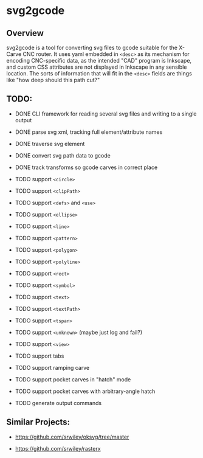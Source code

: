 # svg2gcode

## Overview

svg2gcode is a tool for converting svg files to gcode suitable for the
X-Carve CNC router. It uses yaml embedded in `<desc>` as its mechanism
for encoding CNC-specific data, as the intended "CAD" program is
Inkscape, and custom CSS attributes are not displayed in Inkscape in
any sensible location. The sorts of information that will fit in the
`<desc>` fields are things like "how deep should this path cut?"


## TODO:

* DONE CLI framework for reading several svg files and writing to a single output

* DONE parse svg xml, tracking full element/attribute names

* DONE traverse svg element

* DONE convert svg path data to gcode

* DONE track transforms so gcode carves in correct place

* TODO support `<circle>`

* TODO support `<clipPath>`

* TODO support `<defs>` and `<use>`

* TODO support `<ellipse>`

* TODO support `<line>`

* TODO support `<pattern>`

* TODO support `<polygon>`

* TODO support `<polyline>`

* TODO support `<rect>`

* TODO support `<symbol>`

* TODO support `<text>`

* TODO support `<textPath>`

* TODO support `<tspan>`

* TODO support `<unknown>` (maybe just log and fail?)

* TODO support `<view>`

* TODO support tabs

* TODO support ramping carve

* TODO support pocket carves in "hatch" mode

* TODO support pocket carves with arbitrary-angle hatch

* TODO generate output commands

## Similar Projects:

* https://github.com/srwiley/oksvg/tree/master

* https://github.com/srwiley/rasterx
